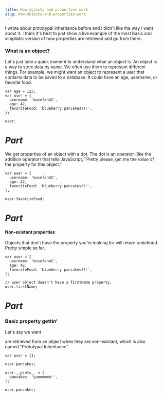 ```yaml
---
title: How objects and properties work
slug: how-objects-and-properties-work
---
```


I wrote about prototypal inheritance before and I didn't like the way I went about it. I think it's best to just show a live example of the most basic and simplistic version of how properties are retrieved and go from there.


### What is an object?

Let's just take a quick moment to understand what an object is. An object is a way to store data by name. We often use them to represent different things. For example, we might want an object to represent a user that contains data to be saved to a database. It could have an age, username, or favorite food.

```__CODESECTION__
var age = 123;
var user = {
  username: 'musefan42',
  age: 42,
  favoriteFood: 'blueberry pancakes!!!',
};

user;
```




# *Part*

We get properties of an object with a dot. The dot is an operator (like the addition operator) that tells JavaScript, "Pretty please, get me the value of the property for this object.".

```__CODESECTION__
var user = {
  username: 'musefan42',
  age: 42,
  favoriteFood: 'blueberry pancakes!!!',
};

user.favoriteFood;
```




# *Part*

#### Non-existant properties

Objects that don't have the property you're looking for will return undefined. Pretty simple so far.

```__CODESECTION__
var user = {
  username: 'musefan42',
  age: 42,
  favoriteFood: 'blueberry pancakes!!!',
};

// user object doesn't have a firstName property.
user.firstName;
```




# *Part*

### Basic property gettin'

Let's say we want

 are retrieved from an object when they are non-existant, which is also named "Prototypal Inheritance".

```__CODESECTION__
var user = {};

user.pancakes;

user.__proto__ = {
  pancakes: 'yummmmmm!',
};

user.pancakes;
```

